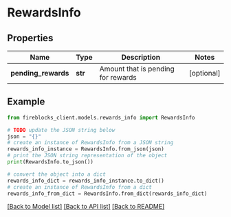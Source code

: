 # RewardsInfo


## Properties

Name | Type | Description | Notes
------------ | ------------- | ------------- | -------------
**pending_rewards** | **str** | Amount that is pending for rewards | [optional] 

## Example

```python
from fireblocks_client.models.rewards_info import RewardsInfo

# TODO update the JSON string below
json = "{}"
# create an instance of RewardsInfo from a JSON string
rewards_info_instance = RewardsInfo.from_json(json)
# print the JSON string representation of the object
print(RewardsInfo.to_json())

# convert the object into a dict
rewards_info_dict = rewards_info_instance.to_dict()
# create an instance of RewardsInfo from a dict
rewards_info_from_dict = RewardsInfo.from_dict(rewards_info_dict)
```
[[Back to Model list]](../README.md#documentation-for-models) [[Back to API list]](../README.md#documentation-for-api-endpoints) [[Back to README]](../README.md)


